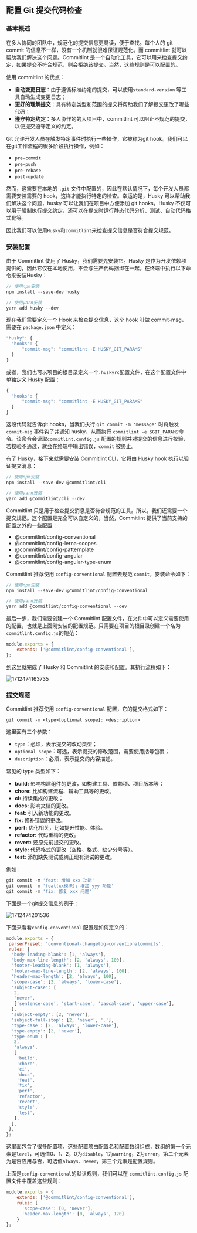 ## 配置 Git 提交代码检查

### 基本概述

在多人协同的团队中，规范化的提交信息更易读，便于查找。每个人的 git commit 的信息不一样，没有一个机制就很难保证规范化。而 commitlint 就可以帮助我们解决这个问题。Commitlint 是一个自动化工具，它可以用来检查提交约定，如果提交不符合规范，则会拒绝该提交。当然，这些规则是可以配置的。

使用 commitlint 的优点：

- **自动变更日志**：由于遵循标准约定的提交，可以使用`standard-version` 等工具自动生成变更日志；
- **更好的理解提交**：具有特定类型和范围的提交将帮助我们了解提交更改了哪些代码；
- **遵守特定约定**：多人协作的的大项目中，commitlint 可以阻止不规范的提交，以便提交遵守定义的约定。

Git 允许开发人员在触发特定事件时执行一些操作，它被称为git hook。我们可以在git工作流程的很多阶段执行操作，例如：

- `pre-commit`
- `pre-push`
- `pre-rebase`
- `post-update`

然而，这需要在本地的 `.git` 文件中配置的，因此在默认情况下，每个开发人员都需要安装需要的 hook，这样才能执行特定的检查。幸运的是，Husky 可以帮助我们解决这个问题，husky 可以让我们在项目中方便添加 git hooks。Husky 不仅可以用于强制执行提交约定，还可以在提交时运行静态代码分析、测试、自动代码格式化等。

因此我们可以使用`Husky`和`commitlint`来检查提交信息是否符合提交规范。

### 安装配置

由于 Commitlint 使用了 Husky，我们需要先安装它。Husky 是作为开发依赖项提供的，因此它仅在本地使用，不会与生产代码捆绑在一起。在终端中执行以下命令来安装Husky：

```js
// 使用npm安装
npm install --save-dev husky

// 使用yarn安装
yarn add husky --dev
```

现在我们需要定义一个 Hook 来检查提交信息，这个 hook 叫做 commit-msg，需要在 `package.json` 中定义：

```js
"husky": {
  "hooks": {
      "commit-msg": "commitlint -E HUSKY_GIT_PARAMS"
  }
}
```

或者，我们也可以项目的根目录定义一个`.huskyrc`配置文件，在这个配置文件中单独定义 Husky 配置：

```js
{
  "hooks": {
      "commit-msg": "commitlint -E HUSKY_GIT_PARAMS"
  }
}
```

这段代码就告诉git hooks，当我们执行 `git commit -m 'message'` 时将触发`commit-msg` 事件钩子并通知 husky，从而执行 `commitlint -e $GIT_PARAMS`命令。该命令会读取`commitlint.config.js` 配置的规则并对提交的信息进行校验，若校验不通过，就会在终端中输出错误，`commit` 被终止。

有了 Husky，接下来就需要安装 Commitlint CLI，它将由 Husky hook 执行以验证提交消息：

```js
// 使用npm安装
npm install --save-dev @commitlint/cli

// 使用yarn安装
yarn add @commitlint/cli --dev
```

Commitlint 只是用于检查提交消息是否符合规范的工具。所以，我们还需要一个提交规范。这个配置是完全可以自定义的，当然，Commitlint 提供了当前支持的配置之外的一些配置：

- @commitlint/config-conventional
- @commitlint/config-lerna-scopes
- @commitlint/config-patternplate
- @commitlint/config-angular
- @commitlint/config-angular-type-enum

Commitlint 推荐使用 `config-conventional` 配置去规范 `commit`，安装命令如下：

```js
// 使用npm安装
npm install --save-dev @commitlint/config-conventional

// 使用yarn安装
yarn add @commitlint/config-conventional --dev
```

最后一步，我们需要创建一个 Commitlint 配置文件，在文件中可以定义需要使用的配置，也就是上面刚安装的配置规范。只需要在项目的根目录创建一个名为`commitlint.config.js`的规范：

```js
module.exports = {
    extends: ['@commitlint/config-conventional'],
};
```

到这里就完成了 Husky 和 Commitlint 的安装和配置。其执行流程如下：

![1712474163735](C:\Users\Administrator\AppData\Roaming\Typora\typora-user-images\1712474163735.png)

### 提交规范

Commitlint 推荐使用 `config-conventional` 配置，它的提交格式如下：

```
git commit -m <type>[optional scope]: <description>
```

这里面有三个参数：

- `type`：必须，表示提交的改动类型；
- `optional scope`：可选，表示提交的修改范围，需要使用括号包裹；
- `description`：必须，表示提交的内容描述。

常见的 type 类型如下：

- **build:** 影响构建组件的更改，如构建工具、依赖项、项目版本等；
- **chore:**  比如构建流程、辅助工具等的更改。
- **ci:** 持续集成的更改；
- **docs:** 影响文档的更改。
- **feat:** 引入新功能的更改。
- **fix:** 修补错误的更改。
- **perf:** 优化相关，比如提升性能、体验。
- **refactor:** 代码重构的更改。
- **revert:** 还原先前提交的更改。
- **style:** 代码格式的更改（空格、格式、缺少分号等）。
- **test:** 添加缺失测试或纠正现有测试的更改。

例如：

```js
git commit -m 'feat: 增加 xxx 功能'
git commit -m 'feat(xx模块): 增加 yyy 功能'
git commit -m 'fix: 修复 xxx 问题'
```

下面是一个git提交信息的例子：

![1712474201536](C:\Users\Administrator\AppData\Roaming\Typora\typora-user-images\1712474201536.png)

下面来看看`config-conventional` 配置是如何定义的：

```js
module.exports = {
 parserPreset: 'conventional-changelog-conventionalcommits',
 rules: {
  'body-leading-blank': [1, 'always'],
  'body-max-line-length': [2, 'always', 100],
  'footer-leading-blank': [1, 'always'],
  'footer-max-line-length': [2, 'always', 100],
  'header-max-length': [2, 'always', 100],
  'scope-case': [2, 'always', 'lower-case'],
  'subject-case': [
   2,
   'never',
   ['sentence-case', 'start-case', 'pascal-case', 'upper-case'],
  ],
  'subject-empty': [2, 'never'],
  'subject-full-stop': [2, 'never', '.'],
  'type-case': [2, 'always', 'lower-case'],
  'type-empty': [2, 'never'],
  'type-enum': [
   2,
   'always',
   [
    'build',
    'chore',
    'ci',
    'docs',
    'feat',
    'fix',
    'perf',
    'refactor',
    'revert',
    'style',
    'test',
   ],
  ],
 },
};
```

这里面包含了很多配置项，这些配置项由配置名和配置数组组成，数组的第一个元素是`level`，可选值0、1、2，0为`disable`，1为`warning`，2为`error`，第二个元素为是否应用与否，可选值`always`、`never`，第三个元素是配置规则。

上面是`config-conventional`的默认规则，我们可以在 `commitlint.config.js` 配置文件中覆盖这些规则：

```js
module.exports = {
    extends: ['@commitlint/config-conventional'],
    rules: {
      'scope-case': [0, 'never'],
      'header-max-length': [0, 'always', 120]
    }
};
```


